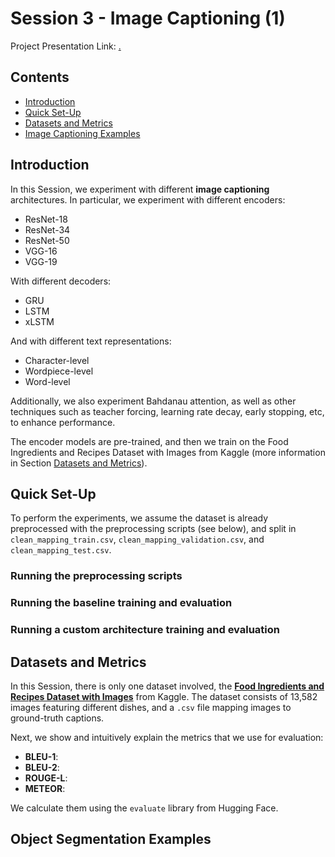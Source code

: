 # Session 3 - Image Captioning (1)

Project Presentation Link: [.](.)


## Contents
- [Introduction](#introduction)
- [Quick Set-Up](#quick-set-up)
- [Datasets and Metrics](#datasets-and-metrics)
- [Image Captioning Examples](#image-captioning-examples)



## Introduction

In this Session, we experiment with different **image captioning** architectures. In particular, we experiment with different encoders:
- ResNet-18
- ResNet-34
- ResNet-50
- VGG-16
- VGG-19

With different decoders:
- GRU
- LSTM
- xLSTM

And with different text representations:
- Character-level
- Wordpiece-level
- Word-level

Additionally, we also experiment Bahdanau attention, as well as other techniques such as teacher forcing, learning rate decay, early stopping, etc, to enhance performance.

The encoder models are pre-trained, and then we train on the Food Ingredients and Recipes Dataset with Images from Kaggle (more information in Section [Datasets and Metrics](#datasets-and-metrics)).



## Quick Set-Up

To perform the experiments, we assume the dataset is already preprocessed with the preprocessing scripts (see below), and split in `clean_mapping_train.csv`, `clean_mapping_validation.csv`, and `clean_mapping_test.csv`.

### Running the preprocessing scripts

### Running the baseline training and evaluation

### Running a custom architecture training and evaluation



## Datasets and Metrics

In this Session, there is only one dataset involved, the [**Food Ingredients and Recipes Dataset with Images**](https://www.kaggle.com/datasets/pes12017000148/food-ingredients-and-recipe-dataset-with-images) from Kaggle. The dataset consists of 13,582 images featuring different dishes, and a `.csv` file mapping images to ground-truth captions.

Next, we show and intuitively explain the metrics that we use for evaluation:
- **BLEU-1**:
- **BLEU-2**:
- **ROUGE-L**:
- **METEOR**:

We calculate them using the `evaluate` library from Hugging Face.



## Object Segmentation Examples
